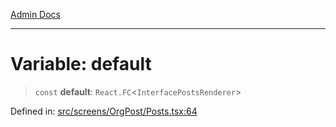 [Admin Docs](/)

***

# Variable: default

> `const` **default**: `React.FC`\<`InterfacePostsRenderer`\>

Defined in: [src/screens/OrgPost/Posts.tsx:64](https://github.com/PalisadoesFoundation/talawa-admin/blob/main/src/screens/OrgPost/Posts.tsx#L64)
